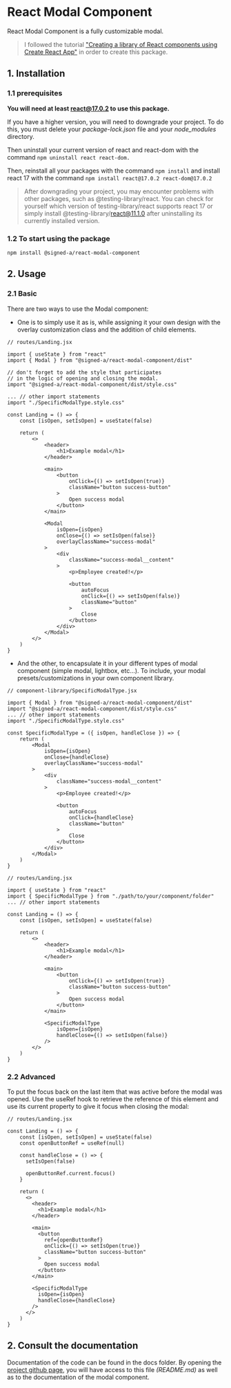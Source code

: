 # React Modal Component

React Modal Component is a fully customizable modal.

> I followed the tutorial ["Creating a library of React components using Create React App"](https://hackernoon.com/creating-a-library-of-react-components-using-create-react-app-without-ejecting-d182df690c6b) in order to create this package.

## 1. Installation

### 1.1 prerequisites

**You will need at least react@17.0.2 to use this package.**

If you have a higher version, you will need to downgrade your project. To do this, you must delete your _package-lock.json_ file and your _node_modules_ directory.

Then uninstall your current version of react and react-dom with the command `npm uninstall react react-dom.`

Then, reinstall all your packages with the command `npm install` and install react 17 with the command `npm install react@17.0.2 react-dom@17.0.2`

> After downgrading your project, you may encounter problems with other packages, such as @testing-library/react. You can check for yourself which version of testing-library/react supports react 17 or simply install @testing-library/react@11.1.0 after uninstalling its currently installed version.

### 1.2 To start using the package

```
npm install @signed-a/react-modal-component
```

## 2. Usage

### 2.1 Basic

There are two ways to use the Modal component:

- One is to simply use it as is, while assigning it your own design with the overlay customization class and the addition of child elements.

```
// routes/Landing.jsx

import { useState } from "react"
import { Modal } from "@signed-a/react-modal-component/dist"

// don't forget to add the style that participates
// in the logic of opening and closing the modal.
import "@signed-a/react-modal-component/dist/style.css"

... // other import statements
import "./SpecificModalType.style.css"

const Landing = () => {
    const [isOpen, setIsOpen] = useState(false)

    return (
        <>
            <header>
                <h1>Example modal</h1>
            </header>

            <main>
                <button
                    onClick={() => setIsOpen(true)}
                    className="button success-button"
                >
                    Open success modal
                </button>
            </main>

            <Modal
                isOpen={isOpen}
                onClose={() => setIsOpen(false)}
                overlayClassName="success-modal"
            >
                <div
                    className="success-modal__content"
                >
                    <p>Employee created!</p>

                    <button
                        autoFocus
                        onClick={() => setIsOpen(false)}
                        className="button"
                    >
                        Close
                    </button>
                </div>
            </Modal>
        </>
    )
}
```

- And the other, to encapsulate it in your different types of modal component (simple modal, lightbox, etc...). To include, your modal presets/customizations in your own component library.

```
// component-library/SpecificModalType.jsx

import { Modal } from "@signed-a/react-modal-component/dist"
import "@signed-a/react-modal-component/dist/style.css"
... // other import statements
import "./SpecificModalType.style.css"

const SpecificModalType = ({ isOpen, handleClose }) => {
    return (
        <Modal
            isOpen={isOpen}
            onClose={handleClose}
            overlayClassName="success-modal"
        >
            <div
                className="success-modal__content"
            >
                <p>Employee created!</p>

                <button
                    autoFocus
                    onClick={handleClose}
                    className="button"
                >
                    Close
                </button>
            </div>
        </Modal>
    )
}

// routes/Landing.jsx

import { useState } from "react"
import { SpecificModalType } from "./path/to/your/component/folder"
... // other import statements

const Landing = () => {
    const [isOpen, setIsOpen] = useState(false)

    return (
        <>
            <header>
                <h1>Example modal</h1>
            </header>

            <main>
                <button
                    onClick={() => setIsOpen(true)}
                    className="button success-button"
                >
                    Open success modal
                </button>
            </main>

            <SpecificModalType
                isOpen={isOpen}
                handleClose={() => setIsOpen(false)}
            />
        </>
    )
}
```

### 2.2 Advanced

To put the focus back on the last item that was active before the modal was opened. Use the useRef hook to retrieve the reference of this element and use its current property to give it focus when closing the modal:

```
// routes/Landing.jsx

const Landing = () => {
    const [isOpen, setIsOpen] = useState(false)
    const openButtonRef = useRef(null)

    const handleClose = () => {
      setIsOpen(false)

      openButtonRef.current.focus()
    }

    return (
      <>
        <header>
          <h1>Example modal</h1>
        </header>

        <main>
          <button
            ref={openButtonRef}
            onClick={() => setIsOpen(true)}
            className="button success-button"
          >
            Open success modal
          </button>
        </main>

        <SpecificModalType
          isOpen={isOpen}
          handleClose={handleClose}
        />
      </>
    )
}
```

## 2. Consult the documentation

Documentation of the code can be found in the docs folder. By opening the [project github page](https://yannicklefaivre.github.io/react-modal-component/), you will have access to this file _(README.md)_ as well as to the documentation of the modal component.

